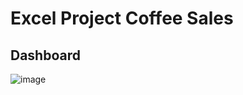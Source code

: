 # Excel Project Coffee Sales
## Dashboard
![image](https://github.com/user-attachments/assets/b7e31c35-58b7-4abc-85ab-c643e21bab4d)

